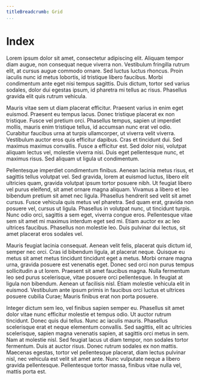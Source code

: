 ```yaml
---
titleBreadcrumb: Grid
...
```

Index
===============================
Lorem ipsum dolor sit amet, consectetur adipiscing elit. Aliquam tempor diam augue, non consequat neque viverra non. Vestibulum fringilla rutrum elit, at cursus augue commodo ornare. Sed luctus luctus rhoncus. Proin iaculis nunc id metus lobortis, id tristique libero faucibus. Morbi condimentum ante eget nisi tempus sagittis. Duis dictum, tortor sed varius sodales, dolor dui egestas ipsum, id pharetra mi tellus ac risus. Phasellus gravida elit quis rutrum vehicula.

Mauris vitae sem ut diam placerat efficitur. Praesent varius in enim eget euismod. Praesent eu tempus lacus. Donec tristique placerat ex non tristique. Fusce vel pretium orci. Phasellus tempus, sapien ut imperdiet mollis, mauris enim tristique tellus, id accumsan nunc erat vel odio. Curabitur faucibus urna at turpis ullamcorper, ut viverra velit viverra. Vestibulum auctor eros quis efficitur dapibus. Cras et tincidunt dui. Sed maximus maximus convallis. Fusce a efficitur est. Sed dolor nisi, volutpat aliquam lectus vel, molestie viverra nisi. Duis eget pellentesque nunc, et maximus risus. Sed aliquam ut ligula ut condimentum.

Pellentesque imperdiet condimentum finibus. Aenean lacinia metus risus, et sagittis tellus volutpat vel. Sed gravida, lorem at euismod luctus, libero elit ultricies quam, gravida volutpat ipsum tortor posuere nibh. Ut feugiat libero vel purus eleifend, sit amet ornare magna aliquam. Vivamus a libero et leo bibendum pretium sit amet nec ligula. Phasellus hendrerit sed velit sit amet cursus. Fusce vehicula quis metus vel pharetra. Sed quam erat, gravida non posuere vel, cursus ut ligula. Phasellus in volutpat nunc, ut tincidunt turpis. Nunc odio orci, sagittis a sem eget, viverra congue eros. Pellentesque vitae sem sit amet mi maximus interdum eget sed mi. Etiam auctor ex ac leo ultrices faucibus. Phasellus non molestie leo. Duis pulvinar dui lectus, sit amet placerat eros sodales vel.

Mauris feugiat lacinia consequat. Aenean velit felis, placerat quis dictum id, semper nec orci. Cras id bibendum ligula, at placerat neque. Quisque eu metus sit amet metus tincidunt tincidunt eget a metus. Morbi ornare magna urna, gravida posuere est venenatis eget. Donec sed orci non purus tempus sollicitudin a ut lorem. Praesent sit amet faucibus magna. Nulla fermentum leo sed purus scelerisque, vitae posuere orci pellentesque. In feugiat at ligula non bibendum. Aenean ut facilisis nisl. Etiam molestie vehicula elit in euismod. Vestibulum ante ipsum primis in faucibus orci luctus et ultrices posuere cubilia Curae; Mauris finibus erat non porta posuere.

Integer dictum sem leo, vel finibus sapien semper eu. Phasellus sit amet dolor vitae nunc efficitur molestie et tempus odio. Ut auctor rutrum tincidunt. Donec quis dui tellus. Nunc ac iaculis mauris. Phasellus scelerisque erat et neque elementum convallis. Sed sagittis, elit ac ultricies scelerisque, sapien magna venenatis sapien, at sagittis orci metus in sem. Nam at molestie nisl. Sed feugiat lacus ut diam tempor, non sodales tortor fermentum. Duis at auctor risus. Donec rutrum sodales ex non mattis. Maecenas egestas, tortor vel pellentesque placerat, diam lectus pulvinar nisl, nec vehicula est velit sit amet ante. Nunc vulputate neque a libero gravida pellentesque. Pellentesque tortor massa, finibus vitae nulla vel, mattis porta est.
